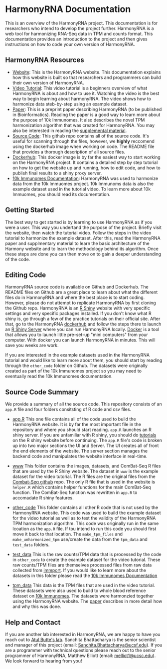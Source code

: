 # HarmonyRNA Documentation

This is an overview of the HarmonyRNA project. This documentation is for researchers who intend to develop the project further. HarmonyRNA is a web tool for harmonizing RNA-Seq data in TPM and counts format. This documentation provides an introduction to the project and then gives instructions on how to code your own version of HarmonyRNA.

## HarmonyRNA Resources

* [Website](http://harmonyrna.ucsf.edu/): This is the HarmonyRNA website. This documentation explains how this website is built so that researchers and programmers  can build their own version of HarmonyRNA.
* [Video Tutorial](https://youtu.be/lm3t6yaIlV8): This video tutorial is a beginners overview of what HarmonyRNA is about and how to use it. Watching the video is the best way to begin learning about harmonyRNA. The video shows how to harmonize data steb-by-step using an example dataset.
* [Paper](https://drive.google.com/file/d/16xouMFAHRIXzRuIgKzalHpPLNAwJRUgS/view?usp=sharing): This is a preprint paper describing HarmonyRNA (to be published in Bioinformatics). Reading the paper is a good way to learn more about the purpose of 10k Immunomes. It also describes the novel TPM harmonization algorithm that was created for HarmonyRNA. You may also be interested in reading the [supplemental material](https://drive.google.com/file/d/1BjGXj2Do185-p6RNSwJMO4RS6djdJ4G1/view?usp=sharing).
* [Source Code](https://github.com/buttelab/harmonyrna): This github repo contains all of the source code. It's useful for scanning through the files, however, we **highly** reccomend using the dockerhub image when working on code. The README file that provides a thorough description of all source files.
* [Dockerhub](https://hub.docker.com/r/pupster90/combat-seq): This docker image is by far the easiest way to start working on the HarmonyRNA project. It contains a detailed step by step tutorial on how to get the website up and running, how to edit code, and how to publish final results to a shiny proxy server.
* [10k Immunomes Documentation](https://github.com/buttelab/10kimmunomes_v2): HarmonyRNA was used to harmonize data from the 10k Immuomes project. 10k Immunoms data is also the example dataset used in the tutorial video. To learn more about 10k Immuomes, you should read its documentation.

## Getting Started

The best way to get started is by learning to use HarmonyRNA as if you were a user. This way you undertand the purpose of the project. Briefly visit the website, then watch the tutorial video. Follow the steps in the video tutorial to harmonize the example dataset. After this, read the HarmonyRNA paper and supplmentary material to learn the basic architecture of the Harmony website and to learn the methodology behind its algorithm. Once these steps are done you can then move on to gain a deeper understanding of the code.

## Editing Code

HarmonyRNA source code is available on Github and Dockerhub. The README files on Github are a great place to learn about what the different files do in HarmonyRNA and where the best place is to start coding. However, please do not attempt to replicate HarmonyRNA by first cloning the Github repo. HarmonyRNA is an [R Shiny](https://shiny.rstudio.com/tutorial/) website with very specific settings and very specific packages installed. If you don't know what R shiny is, go through a few of the practice tutorials on their official site. After that, go to the HarmonyRNA [dockerhub](https://www.docker.com/products/docker-hub#:~:text=Docker%20Hub%20is%20a%20hosted,push%20them%20to%20Docker%20Hub) and follow the steps there to launch an [R Shiny Server](https://shiny.rstudio.com/articles/shiny-server.html) where you can run HarmonyRNA locally. [Docker](https://docs.docker.com/get-started/) is a tool that allows you to launch little pre-set-up "mini computers" from your computer. With docker you can launch HarmonyRNA in minutes. This will save you weeks are work. 

If you are interested in the example datasets used in the HarmonyRNA tutorial and would like to learn more about them, you should start by reading through the `other_code` folder on Github. The datasets were originally created as part of the 10k Immunomes project so you may need to eventually read the 10k Immunomes documentation. 

## Source Code Summary

We provide a summary of all the source code. This repository consists of an `app.R` file and four folders consitsting of R code and csv files. 

* [app.R](https://github.com/buttelab/harmonyrna/blob/master/app.R) This one file contains all of the code used to build the HarmonyRNA website. It is by far the most important file in the repository and where you should start reading. `app.R` launches an R shiny server. If you are unfamiliar with R shiny, you should do [tutorials](https://shiny.rstudio.com/tutorial/) on the R shiny website before continuing. The `app.R` file's code is broken up into two major sections the UI and Server. The UI creates all of front the end elements of the website. The server section manages the backend code and manipulates the website interface in real-time.

* [www](https://github.com/buttelab/harmonyrna/tree/master/www) This folder contains the images, datasets, and ComBat-Seq R files that are used by the R Shiny website. The dataset in `www` is the example dataset for the video tutorial. The R files are the original files from the [Combat-Seq github](https://github.com/zhangyuqing/ComBat-seq) repo. The only R file that is used in the website is `helper.R` which contains helper functions for the main ComBat-Seq function. The ComBat-Seq function was rewritten in `app.R` to accomadate R shiny features.

* [other_code](https://github.com/buttelab/harmonyrna/tree/master/other_code) This folder contains all other R code that is not used by the HarmonyRNA website. This code was used to build the example dataset for the video tutorial as well as to test the validity of the HarmonyRNA TPM harmonization algorithm. This code was originally run in the same lcoation as the `app.R` file. If tou intend to run this code you should first move it back to that location. The `make_tpm_files` and `make_unharmonized_tpm` use/create the data from the `tpm_data` and `test_data` folders.

* [test_data](https://github.com/buttelab/harmonyrna/tree/master/test_data) This is the raw counts/TPM data that is processed by the code in `other_code` to create the example dataset for the video tutorial. These raw counts/TPM files are themselves processed files from raw data collected from [immport](https://immport.org). If you would like to learn more about the datasets in this folder please read the [10k Immunomes Documentation](https://github.com/buttelab/10kimmunomes_v2)

* [tpm_data](https://github.com/buttelab/harmonyrna/tree/master/tpm_data) This data is the TPM files that are used in the video tutorial. These datasets were also used to build to whole blood reference dataset on [10k Immunomes](https://10kimmunomes.ucsf.edu/). The datasets were harmonzied together using the HarmonyRNA website. The [paper](https://drive.google.com/file/d/16xouMFAHRIXzRuIgKzalHpPLNAwJRUgS/view?usp=sharing) describes in more detail how and why this was done.

## Help and Contact

If you are another lab interested in HarmonyRNA, we are happy to have you reach out to [Atul Butte's lab](https://buttelab.ucsf.edu/). Sanchita Bhattacharya is the senior scientist and manager of this project (email: Sanchita.Bhattacharya@ucsf.edu). If you are a programmer with technical questions please reach out to the senior programmer of HarmonyRNA, Matthew Elliott (email: melliot1@ucsc.edu). We look forward to hearing from you!

